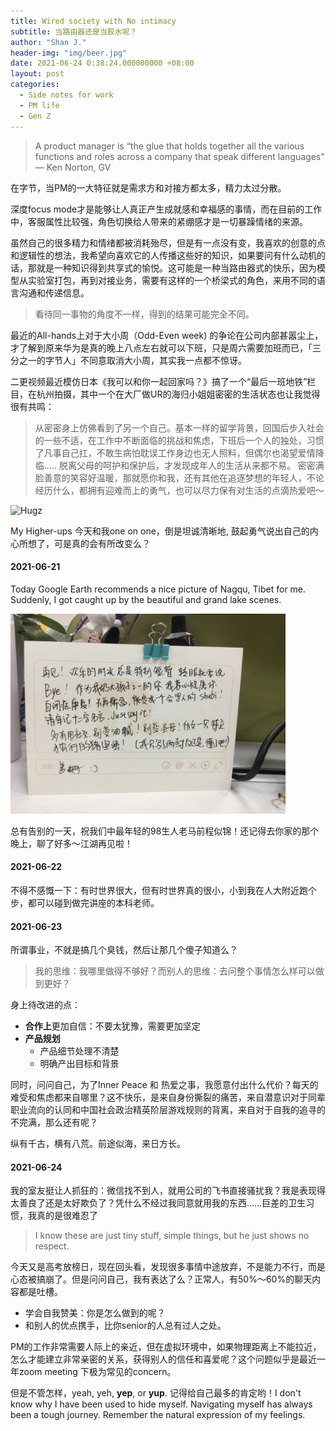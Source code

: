 ```yaml
---
title: Wired society with No intimacy
subtitle: 当路由器还是当胶水呢？
author: "Shan J."
header-img: "img/beer.jpg"
date: 2021-06-24 0:38:24.000000000 +08:00
layout: post
categories:
  - Side notes for work
  - PM life
  - Gen Z
---
```


> A product manager is “the glue that holds together all the various functions and roles across a company that speak different languages” — Ken Norton, GV

在字节，当PM的一大特征就是需求方和对接方都太多，精力太过分散。

深度focus mode才是能够让人真正产生成就感和幸福感的事情，而在目前的工作中，客服属性比较强，角色切换给人带来的紧绷感才是一切暴躁情绪的来源。

虽然自己的很多精力和情绪都被消耗殆尽，但是有一点没有变，我喜欢的创意的点和逻辑性的想法，我希望向喜欢它的人传播这些好的知识，如果要问有什么动机的话，那就是一种知识得到共享式的愉悦。这可能是一种当路由器式的快乐，因为模型从实验室打包，再到对接业务，需要有这样的一个桥梁式的角色，来用不同的语言沟通和传递信息。

> 看待同一事物的角度不一样，得到的结果可能完全不同。

最近的All-hands上对于大小周（Odd-Even week) 的争论在公司内部甚嚣尘上，才了解到原来华为是真的晚上八点左右就可以下班，只是周六需要加班而已，「三分之一的字节人」不同意取消大小周，其实我一点都不惊讶。

二更视频最近模仿日本《我可以和你一起回家吗？》搞了一个“最后一班地铁”栏目，在杭州拍摄，其中一个在大厂做UR的海归小姐姐密密的生活状态也让我觉得很有共鸣：

> 从密密身上仿佛看到了另一个自己。基本一样的留学背景，回国后步入社会的一些不适，在工作中不断面临的挑战和焦虑，下班后一个人的独处，习惯了凡事自己扛，不敢生病怕耽误工作身边也无人照料，但偶尔也渴望爱情降临.....  脱离父母的呵护和保护后，才发现成年人的生活从来都不易。 密密满脸善意的笑容好温暖，那就愿你和我，还有其他在追逐梦想的年轻人，不论经历什么，都拥有迎难而上的勇气，也可以尽力保有对生活的点滴热爱吧～

![Hugz](https://preview.redd.it/award_images/t5_q0gj4/ks45ij6w05f61_oldHugz.png?width=32&height=32&auto=webp&s=50f2f16e71d2929e3d7275060af3ad6b851dbfb1)

My Higher-ups 今天和我one on one，倒是坦诚清晰地, 鼓起勇气说出自己的内心所想了，可是真的会有所改变么？


#### 2021-06-21

Today Google Earth recommends a nice picture of Nagqu, Tibet for me. Suddenly, I got caught up by the beautiful and grand lake scenes.

<img src="/img/yuhan.jpg" alt ="yuhan" width="440" height="320">

总有告别的一天，祝我们中最年轻的98生人老马前程似锦！还记得去你家的那个晚上，聊了好多～江湖再见啦！

#### 2021-06-22

不得不感慨一下：有时世界很大，但有时世界真的很小，小到我在人大附近跑个步，都可以碰到做完讲座的本科老师。

#### 2021-06-23

所谓事业，不就是搞几个臭钱，然后让那几个傻子知道么？

> 我的思维：我哪里做得不够好？而别人的思维：去问整个事情怎么样可以做到更好？

身上待改进的点：
* **合作上**更加自信：不要太犹豫，需要更加坚定
* **产品规划**
  * 产品细节处理不清楚
  * 明确产出目标和背景

同时，问问自己，为了Inner Peace 和 热爱之事，我愿意付出什么代价？每天的难受和焦虑都来自哪里？这不快乐，是来自身份撕裂的痛苦，来自潜意识对于同辈职业流向的认同和中国社会政治精英阶层游戏规则的背离，来自对于自我的追寻的不完满，那么还有呢？

纵有千古，横有八荒。前途似海，来日方长。

#### 2021-06-24

我的室友挺让人抓狂的：微信找不到人，就用公司的飞书直接骚扰我？我是表现得太善良了还是太好欺负了？凭什么不经过我同意就用我的东西……巨差的卫生习惯，我真的是很难忍了
>I know these are just tiny stuff, simple things, but he just shows no respect.

今天又是高考放榜日，现在回头看，发现很多事情中途放弃，不是能力不行，而是心态被搞崩了。但是问问自己，我有表达了么？正常人，有50%～60%的聊天内容都是吐槽。
  * 学会自我赞美：你是怎么做到的呢？
  * 和别人的优点携手，比你senior的人总有过人之处。

PM的工作非常需要人际上的亲近，但在虚拟环境中，如果物理距离上不能拉近，怎么才能建立非常亲密的关系，获得别人的信任和喜爱呢？这个问题似乎是最近一年zoom meeting 下极为常见的concern。

但是不管怎样，yeah, yeh, **yep**, or **yup**. 记得给自己最多的肯定哟！I don't know why I have been used to hide myself. Navigating myself has always been a tough journey. Remember the natural expression of my feelings.
